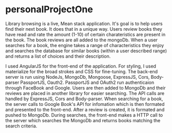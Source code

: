 # personalProjectOne
Library browsing is a live, Mean stack application. It's goal is to help users find their next book. It does that in a unique way. Users review books they have read and rate the amount (1-10) of certain charateristics are present in the book. The book reviews are all added to the mongoDb. When a user searches for a book, the engine takes a range of characteristics they enjoy and searches the database for similar books (within a user described range) and returns a list of choices and their description. 

   I used AngularJS for the front-end of the application. For styling, I used materialize for the broad strokes and CSS for fine-tuning. 
   The back-end server is run using NodeJs, MongoDb, Mongoose, ExpressJS, Cors, Body-parser PassportJS, Oauth2. PassportJS and OAuth2 run authenticaion through FaceBook and Google. Users are then added to MongoDb and their reviews are placed in another library for easier searching. The API calls are handled by ExpressJS, Cors and Body-parser. When searching for a book, the server calls to Google Book's API for infomation which is then formated and presented to the front-end. After a review is created, it is formated and pushed to MongoDb. During searches, the front-end makes a HTTP call to the server which searches the MongoDb and returns books matching the search criteria. 
